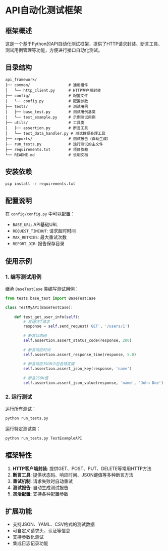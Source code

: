 # API自动化测试框架

## 框架概述

这是一个基于Python的API自动化测试框架，提供了HTTP请求封装、断言工具、测试用例管理等功能，方便进行接口自动化测试。

## 目录结构

```
api_framework/
├── common/                 # 通用组件
│   └── http_client.py      # HTTP客户端封装
├── config/                 # 配置文件
│   └── config.py           # 配置参数
├── tests/                  # 测试用例
│   ├── base_test.py        # 测试用例基类
│   └── test_example.py     # 示例测试用例
├── utils/                  # 工具类
│   ├── assertion.py        # 断言工具
│   └── test_data_handler.py # 测试数据处理工具
├── reports/                # 测试报告（自动生成）
├── run_tests.py            # 运行测试的主文件
├── requirements.txt        # 项目依赖
└── README.md               # 说明文档
```

## 安装依赖

```bash
pip install -r requirements.txt
```

## 配置说明

在 `config/config.py` 中可以配置：

- `BASE_URL`: API基础URL
- `REQUEST_TIMEOUT`: 请求超时时间
- `MAX_RETRIES`: 最大重试次数
- `REPORT_DIR`: 报告保存目录

## 使用示例

### 1. 编写测试用例

继承 `BaseTestCase` 类编写测试用例：

```python
from tests.base_test import BaseTestCase

class TestMyAPI(BaseTestCase):
    
    def test_get_user_info(self):
        # 发送GET请求
        response = self.send_request('GET', '/users/1')
        
        # 断言状态码
        self.assertion.assert_status_code(response, 200)
        
        # 断言响应时间
        self.assertion.assert_response_time(response, 5.0)
        
        # 断言响应JSON中包含特定键
        self.assertion.assert_json_key(response, 'name')
        
        # 断言JSON值
        self.assertion.assert_json_value(response, 'name', 'John Doe')
```

### 2. 运行测试

运行所有测试：

```bash
python run_tests.py
```

运行特定测试类：

```bash
python run_tests.py TestExampleAPI
```

## 框架特性

1. **HTTP客户端封装**: 提供GET、POST、PUT、DELETE等常用HTTP方法
2. **断言工具**: 提供状态码、响应时间、JSON键值等多种断言方法
3. **重试机制**: 请求失败时自动重试
4. **测试报告**: 自动生成测试报告
5. **灵活配置**: 支持各种配置参数

## 扩展功能

- 支持JSON、YAML、CSV格式的测试数据
- 可自定义请求头、认证等信息
- 支持参数化测试
- 集成日志记录功能